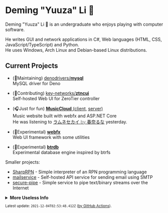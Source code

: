 # Deming "Yuuza" Li 🦊

Deming "Yuuza" Li 🦊 is an undergraduate who enjoys playing with computer software.

He writes GUI and network applications in C#, Web languages (HTML, CSS, JavaScript/TypeScript) and Python.
<br>He uses Windows, Arch Linux and Debian-based Linux distributions.


## Current Projects

* (🔨Maintaining) [denodrivers/**mysql**](https://github.com/denodrivers/mysql)
  <br>MySQL driver for Deno

* (🚀Contributing) [key-networks/**ztncui**](https://github.com/key-networks/ztncui)
  <br>Self-hosted Web UI for ZeroTier controller

* (🎧Just for fun) [**MusicCloud** (client,](https://github.com/lideming/MusicCloud)
  [server)](https://github.com/lideming/MusicCloudServer)
  <br>Music website built with webfx and ASP.NET Core
  <br>He was listening to [ラムネセカイ <span style="color: gray">by</span> 春奈るな](https://mc.yuuza.net/#track/333) yesterday.

* (🧪Experimental) [**webfx**](https://github.com/lideming/webfx)
  <br>Web UI framework with some utilities

* (🧪Experimental) [**btrdb**](https://github.com/lideming/btrdb)
  <br>Experimental database engine inspired by btrfs

Smaller projects:

* [SharpRPN](https://github.com/lideming/SharpRPN) -
  Simple interpreter of an RPN programming language
* [mailservice](https://github.com/lideming/mailservice) -
  Self-hosted API service for sending email using SMTP
* [secure-pipe](https://github.com/lideming/secure-pipe) -
  Simple service to pipe text/binary streams over the Internet

<details>
  <summary><b>More Useless Info</b></summary>

---

<details>
  <summary><b>Programming</b></summary>

In the past, he had tried many programming languages, before he learned C#/.NET and wrote some desktop apps.

He also used C#/.NET to implement some network protocols, then he understood some details about some language runtimes like .NET CLR, and knew some low-level APIs that OS provides.

But in the recent two years, he wrote code in TypeScript more than other programming languages. He would like to write vanilla TypeScript and JavaScript, aiming for minimal overhead. He started to create a Web UI framework before learning frameworks like React.

</details>
<details>
  <summary><b>Playing with Operating Systems</b></summary>

When he was 5, he had played with the Control Panel on a PC running Windows XP for months, before he finally knew that he could play Flash games within Internet Explorer 6, with a soft-limit (half hour per day) from parents.

He installed Windows 7 on his laptop after its release. Aero effect and the functionality provided by the desktop compositor is amazing to him.

He is an Arch Linux user because its high customizability. But he would like to run Ubuntu Server on remote servers since Arch Linux doesn't seem to be suitable for servers. He usually tweaks memory management and filesystem parameters of the Linux kernel for best efficiency.

He is also a Windows user as he used to be. He run Windows on bare-metal or run the same Windows instance on libvirt/QEMU/KVM.

He said Btrfs is the best filesystem in the world. Its Copy-on-Write design brings many features and advantages. For example, it has checksum for integrity of metadata and data, it provides data compression, it can merge multiple small changes into a continuous writing.


</details>
<details>
  <summary><b>Natural Language</b></summary>

His native spoken language is Mandarin Chinese.

He learned a little English in school but learned more English from the Internet.

He enjoyed watching anime, so he can understand a little Japanese. There are so many kanji and English katakana words in Japanese, which make Japanese easier for him.


</details>
<details>
  <summary><b>"Yuuza"</b></summary>

When Deming was asked to name the first administration user of the Operating System, he made the name of the user:

> "User" -> "ユーザ" -> "Yuuza"

---

<small>
The information here is provided by Deming himself, written by Yuuza.
</small>

</details>

<details>
  <summary><b>Hardware Spec</b></summary>
    
**Yuuza Himself (Human & Fox)**

(Information)

**Main/Power/Gaming Laptop (CLEVO)**
Type | Model / Spec
-----|-----
CPU | Intel i5-8400 (6c6t @ ~3.8 GHz)
RAM | 16 GiB DDR4
SSD | 256 GB
HDD | 2 TB (WD Blue, SMR, with [tiered storage](https://github.com/freemansoft/win10-storage-spaces/))
GPU | GeForce GTX 1050 Ti (4 GiB VRAM)
Mouse | Logitech G304
Keyboard | RK 987 (fixed by WD-40)

**Secondary/Mobile Laptop (ThinkPad X230)**
Type | Model / Spec
-----|-----
CPU | Intel i5-3320m (2c4t @ ~3.0 GHz)
RAM | 12 GiB DDR3
SSD | 256 GB
HDD | 1 TB (Seagate, SMR, with [lvmcache](https://man7.org/linux/man-pages/man7/lvmcache.7.html))

</details>

</details>

<small>

Latest update: `2021-12-04T02:53:48.412Z` ([by GitHub Actions](https://github.com/lideming/lideming/tree/ci)).

</small>
